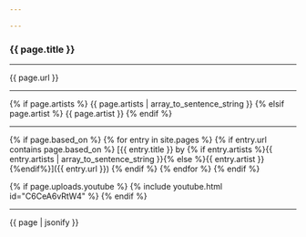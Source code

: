```yaml
---

---
```

### {{ page.title }}


<hr>
{{ page.url }}
<hr>

{% if page.artists %}
  {{ page.artists | array_to_sentence_string }}
{% elsif page.artist %}
  {{ page.artist }}
{% endif %}
<hr>
{% if page.based_on %}
  {% for entry in site.pages %}
    {% if entry.url contains page.based_on %}
      [{{ entry.title }} by {% if entry.artists %}{{ entry.artists | array_to_sentence_string }}{% else %}{{ entry.artist }}{%endif%}]({{ entry.url }})
    {% endif %}
  {% endfor %}
{% endif %}

{% if page.uploads.youtube %}
  {% include youtube.html id="C6CeA6vRtW4" %}
{% endif %}

<hr>

{{ page | jsonify }}